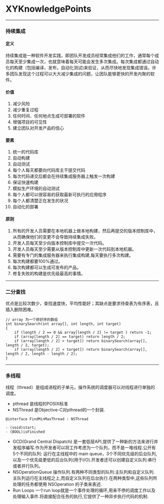 XYKnowledgePoints
=================
---
### 持续集成
#### 定义
持续集成是一种软件开发实践，即团队开发成员经常集成他们的工作，通常每个成员每天至少集成一次，也就意味着每天可能会发生多次集成。每次集成都通过自动化的构建（包括编译，发布，自动化测试)来验证，从而尽快地发现集成错误。许多团队发现这个过程可以大大减少集成的问题，让团队能够更快的开发内聚的软件。

#### 价值
1. 减少风险
2. 减少重复过程
3. 任何时间、任何地点生成可部署的软件
4. 增强项目的可见性
5. 建立团队对开发产品的信心

#### 要素
1. 统一的代码库
2. 自动构建
3. 自动测试
4. 每个人每天都要向代码库主干提交代码
5. 每次代码递交后都会在持续集成服务器上触发一次构建
6. 保证快速构建
7. 模拟生产环境的自动测试
8. 每个人都可以很容易的获取最新可执行的应用程序
9. 每个人都清楚正在发生的状况
10. 自动化的部署

#### 原则
1. 所有的开发人员需要在本地机器上做本地构建，然后再提交的版本控制库中，从而确保他们的变更不会导致持续集成失败。
2. 开发人员每天至少向版本控制库中提交一次代码。
3. 开发人员每天至少需要从版本控制库中更新一次代码到本地机器。
4. 需要有专门的集成服务器来执行集成构建,每天要执行多次构建。
5. 每次构建都要100%通过。
6. 每次构建都可以生成可发布的产品。
7. 修复失败的构建是优先级最高的事情。

---
### 二分查找
优点是比较次数少，查找速度快，平均性能好；其缺点是要求待查表为有序表，且插入删除困难。

```
// array 为一个排好序的数组
int binarySearch(int array[], int length, int target)  
{  
    if (length / 2 == 0 && array[length / 2] != target ) return -1;  
    if (array[length / 2] == target) return length / 2;  
    if (array[length / 2] > target]) return binarySearch(array[], length / 2, target);  
    if (array[length / 2] < target]) return binarySearch(array[], length / 2, length - length / 2);  
}
```

---
### 多线程
线程（thread）是组成进程的子单元，操作系统的调度器可以对线程进行单独的调度。

* pthread 是线程的POSIX标准
* NSThread 是Objective-C对pthread的一个封装.

```
@interface FindMinMaxThread : NSThread

- (void)start;
- (BOOL)isFinished

```

* GCD(Grand Central Dispatch) 是一套低层API,提供了一种新的方法来进行并发程序编写.作为开发者可以将工作考虑为一个队列，而不是一堆线程.公开有 5个不同的队列: 运行在主线程中的 main queue，3个不同优先级的后台队列,以及一个优先级更低的后台队列(用于I/O).开发者还可以创建自定义队列:串行或者并行队列。
* NSOperationQueue 操作队列.有两种不同类型的队列:主队列和自定义队列.主队列运行在主线程之上,而自定义队列在后台执行.在两种类型中,这些队列所处理的任务都使用 NSOperation 的子类来表述.
* Run Loops 一个run loop就是一个事件处理的循环,用来不停的调度工作以及处理输入事件.将直接配合任务的执行,它提供了一种异步执行代码的机制.
